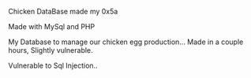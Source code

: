 Chicken DataBase made my 0x5a

Made with MySql and PHP

My Database to manage our chicken egg production...
Made in a couple hours, Slightly vulnerable.

Vulnerable to Sql Injection..
